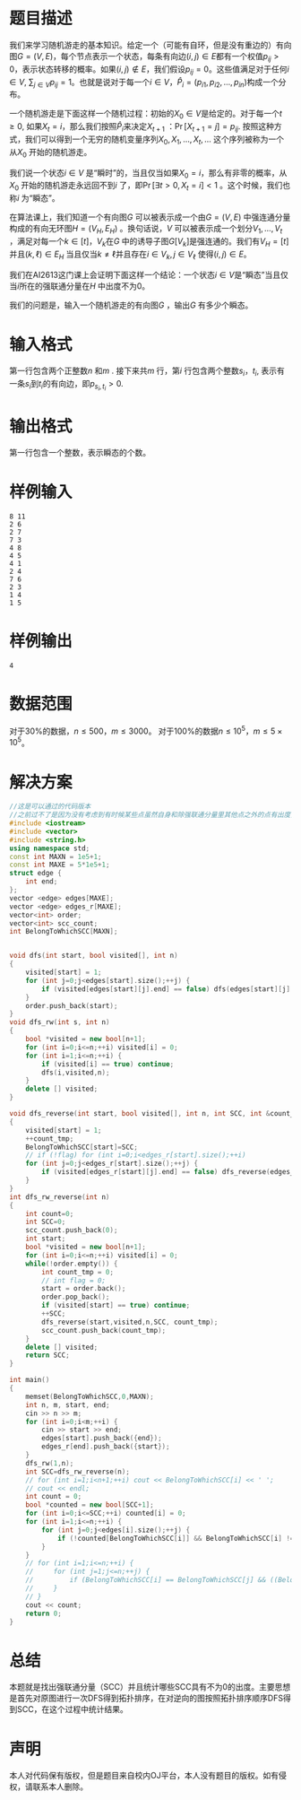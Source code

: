 # 题目描述
我们来学习随机游走的基本知识。给定一个（可能有自环，但是没有重边的）有向图$G=(V,E)$，每个节点表示一个状态，每条有向边$(i,j)\in E$都有一个权值$p_{ij}>0$，表示状态转移的概率。如果$(i,j)\not\in E$，我们假设$p_{ij}=0$。这些值满足对于任何$i\in V$, $\sum_{j\in V}p_{ij}=1$。也就是说对于每一个$i\in V$，$\hat P_i=(p_{i1},p_{i2},\dots,p_{in})$构成一个分布。

一个随机游走是下面这样一个随机过程：初始的$X_0\in V$是给定的。对于每一个$t\ge 0$, 如果$X_t=i$，那么我们按照$\hat P_i$来决定$X_{t+1}$ ：$\Pr[X_{t+1}=j] = p_{ij}$. 按照这种方式，我们可以得到一个无穷的随机变量序列$X_0,X_1,\dots,X_t,\dots$ 这个序列被称为一个从$X_0$ 开始的随机游走。

我们说一个状态$i\in V$ 是“瞬时”的，当且仅当如果$X_0=i$，那么有非零的概率，从$X_0$ 开始的随机游走永远回不到$i$ 了，即$\Pr[\exists t>0, X_t=i]<1$ 。这个时候，我们也称$i$ 为“瞬态”。

在算法课上，我们知道一个有向图$G$ 可以被表示成一个由$G=(V,E)$ 中强连通分量构成的有向无环图$H=(V_H,E_H)$ 。换句话说，$V$ 可以被表示成一个划分$V_1,\dots,V_t$ ，满足对每一个$k\in [t]$，$V_k$在$G$ 中的诱导子图$G[V_k]$是强连通的。我们有$V_H = [t]$并且$(k,\ell)\in E_H$ 当且仅当$k\ne\ell$并且存在$i\in V_k, j\in V_{\ell}$ 使得$(i,j)\in E$。

我们在AI2613这门课上会证明下面这样一个结论：一个状态$i\in V$是“瞬态”当且仅当$i$所在的强联通分量在$H$ 中出度不为0。

我们的问题是，输入一个随机游走的有向图$G$ ，输出$G$ 有多少个瞬态。

# 输入格式
第一行包含两个正整数$n$ 和$m$ . 接下来共$m$ 行，第$i$ 行包含两个整数$s_i$，$t_i$, 表示有一条$s_i$到$t_i$的有向边，即$p_{s_i,t_i}>0$.

# 输出格式
第一行包含一个整数，表示瞬态的个数。
# 样例输入
```
8 11
2 6
2 7
7 3
4 8
4 5
4 1
2 4
7 6
2 3
1 4
1 5
```
# 样例输出
```
4
```
# 数据范围
对于30%的数据，$n \le 500$，$m \le 3000$。 对于100%的数据$n \le 10^{5}$，$m \le 5 \times 10^{5}$。

# 解决方案
```cpp
//这是可以通过的代码版本 
//之前过不了是因为没有考虑到有时候某些点虽然自身和除强联通分量里其他点之外的点有出度，但是强联通分量和外界有出度
#include <iostream>
#include <vector>
#include <string.h>
using namespace std;
const int MAXN = 1e5+1;
const int MAXE = 5*1e5+1;
struct edge {
    int end;
};
vector <edge> edges[MAXE];
vector <edge> edges_r[MAXE];
vector<int> order;
vector<int> scc_count;
int BelongToWhichSCC[MAXN];


void dfs(int start, bool visited[], int n)
{
    visited[start] = 1;
    for (int j=0;j<edges[start].size();++j) {
        if (visited[edges[start][j].end] == false) dfs(edges[start][j].end,visited,n);
    }
    order.push_back(start);
}
void dfs_rw(int s, int n) 
{
    bool *visited = new bool[n+1];
    for (int i=0;i<=n;++i) visited[i] = 0;
    for (int i=1;i<=n;++i) {
        if (visited[i] == true) continue;
        dfs(i,visited,n);
    }
    delete [] visited;
}

void dfs_reverse(int start, bool visited[], int n, int SCC, int &count_tmp)
{
    visited[start] = 1;
    ++count_tmp;
    BelongToWhichSCC[start]=SCC;
    // if (!flag) for (int i=0;i<edges_r[start].size();++i) 
    for (int j=0;j<edges_r[start].size();++j) {
        if (visited[edges_r[start][j].end] == false) dfs_reverse(edges_r[start][j].end,visited,n,SCC, count_tmp);
    }
}
int dfs_rw_reverse(int n)
{
    int count=0;
    int SCC=0;
    scc_count.push_back(0);
    int start;
    bool *visited = new bool[n+1];
    for (int i=0;i<=n;++i) visited[i] = 0;
    while(!order.empty()) {
        int count_tmp = 0;
        // int flag = 0;
        start = order.back();
        order.pop_back();
        if (visited[start] == true) continue;
        ++SCC;
        dfs_reverse(start,visited,n,SCC, count_tmp);
        scc_count.push_back(count_tmp);
    }
    delete [] visited;
    return SCC;
}

int main()
{
    memset(BelongToWhichSCC,0,MAXN);
    int n, m, start, end;
    cin >> n >> m;
    for (int i=0;i<m;++i) {
        cin >> start >> end;
        edges[start].push_back({end});
        edges_r[end].push_back({start});
    }
    dfs_rw(1,n);
    int SCC=dfs_rw_reverse(n);
    // for (int i=1;i<n+1;++i) cout << BelongToWhichSCC[i] << ' ';
    // cout << endl;
    int count = 0;
    bool *counted = new bool[SCC+1];
    for (int i=0;i<=SCC;++i) counted[i] = 0;
    for (int i=1;i<=n;++i) {
        for (int j=0;j<edges[i].size();++j) {
            if (!counted[BelongToWhichSCC[i]] && BelongToWhichSCC[i] != BelongToWhichSCC[edges[i][j].end]) {count+=scc_count[BelongToWhichSCC[i]];counted[BelongToWhichSCC[i]]=1;break;} //ERROR! 这里这样写有可能会损失一些和它在同一个edges里面的。
        }
    }
    // for (int i=1;i<=n;++i) {
    //     for (int j=1;j<=n;++j) {
    //         if (BelongToWhichSCC[i] == BelongToWhichSCC[j] && ((BelongToWhichSCC[i]) || (BelongToWhichSCC[j]))) {BelongToWhichSCC[i] =1; BelongToWhichSCC[j] = 1;}
    //     }
    // }
    cout << count;
    return 0;
}
```
# 总结
本题就是找出强联通分量（SCC）并且统计哪些SCC具有不为0的出度。主要思想是首先对原图进行一次DFS得到拓扑排序，在对逆向的图按照拓扑排序顺序DFS得到SCC，在这个过程中统计结果。
# 声明
本人对代码保有版权，但是题目来自校内OJ平台，本人没有题目的版权。如有侵权，请联系本人删除。
